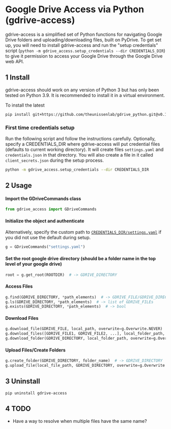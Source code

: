 # Google Drive Access via Python (gdrive-access)

gdrive-access is a simplified set of Python functions for navigating Google Drive folders and uploading/downloading files, built on PyDrive. To get set up, you will need to install gdrive-access and run the "setup credentials" script (`python -m gdrive_access.setup_credentials --dir CREDENTIALS_DIR`) to give it permission to access your Google Drive through the Google Drive web API.

## 1 Install

gdrive-access should work on any version of Python 3 but has only been tested on Python 3.9. It is recommended to install it in a virtual environment.

To install the latest

```bash
pip install git+https://github.com/theunissenlab/gdrive_python.git@v0.1.0
```

### First time credentials setup

Run the following script and follow the instructions carefully. Optionally, specify a CREDENTIALS_DIR where gdrive-access will put credential files (defaults to current working directory). It will create files `settings.yaml` and `credentials.json` in that directory. You will also create a file in it called `client_secrets.json` during the setup process.

```bash
python -m gdrive_access.setup_credentials --dir CREDENTIALS_DIR
```

## 2 Usage

#### Import the GDriveCommands class

```python
from gdrive_access import GDriveCommands
```

#### Initialize the object and authenticate

Alternatively, specify the custom path to [`CREDENTIALS_DIR/settings.yaml`](https://github.com/theunissenlab/gdrive_python#first-time-credentials-setup) if you did not use the default during setup.
```python
g = GDriveCommands("settings.yaml")
```

#### Set the root google drive directory (should be a folder name in the top level of your google drive)
```python
root = g.get_root(ROOTDIR)  # -> GDRIVE_DIRECTORY
```

#### Access Files
```python
g.find(GDRIVE_DIRECTORY, *path_elements)  # -> GDRIVE_FILE/GDRIVE_DIRECTORY
g.ls(GDRIVE_DIRECTORY, *path_elements)  # -> list of GDRIVE_FILEs
g.exists(GDRIVE_DIRECTORY, *path_elements)  # -> bool
```

#### Download Files
```python
g.download_file(GDRIVE_FILE, local_path, overwrite=g.Overwrite.NEVER)
g.download_files([GDRIVE_FILE1, GDRIVE_FILE2, ...], local_folder_path, overwrite=g.Overwrite.NEVER) 
g.download_folder(GDRIVE_DIRECTORY, local_folder_path, overwrite=g.Overwrite.NEVER) 
```

#### Upload Files/Create Folders
```python
g.create_folder(GDRIVE_DIRECTORY, folder_name)  # -> GDRIVE_DIRECTORY
g.upload_file(local_file_path, GDRIVE_DIRECTORY, overwrite=g.Overwrite.ON_MD5_CHECKSUM_CHANGE)
```

## 3 Uninstall
```shell
pip uninstall gdrive-access
```

## 4 TODO

* Have a way to resolve when multiple files have the same name?
